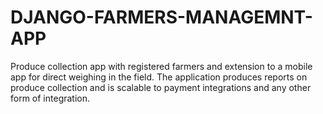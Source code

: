 # DJANGO-FARMERS-MANAGEMNT-APP
Produce collection app with registered farmers and extension to a mobile app for direct weighing in the field. The application produces reports on produce collection and is scalable to payment integrations and any other form of integration.

